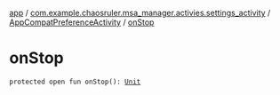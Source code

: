[app](../../index.md) / [com.example.chaosruler.msa_manager.activies.settings_activity](../index.md) / [AppCompatPreferenceActivity](index.md) / [onStop](.)

# onStop

`protected open fun onStop(): `[`Unit`](https://kotlinlang.org/api/latest/jvm/stdlib/kotlin/-unit/index.html)